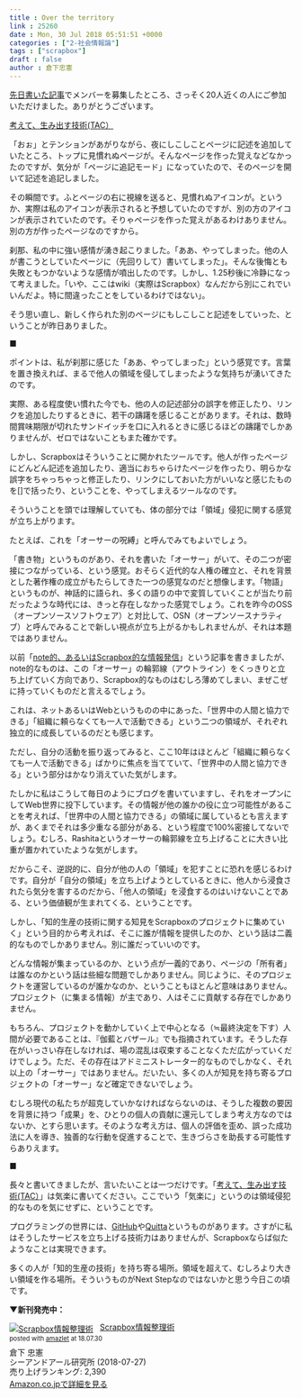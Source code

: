 ```yaml
---
title : Over the territory
link : 25260
date : Mon, 30 Jul 2018 05:51:51 +0000
categories : ["2-社会情報論"]
tags : ["scrapbox"]
draft : false
author : 倉下忠憲
---
```


<a href="https://rashita.net/blog/?p=25250">先日書いた記事</a>でメンバーを募集したところ、さっそく20人近くの人にご参加いただけました。ありがとうございます。

<a href="https://scrapbox.io/thinkandcreateteck/">考えて、生み出す技術(TAC）</a>

「おぉ」とテンションがあがりながら、夜にしこしことページに記述を追加していたところ、トップに見慣れぬページが。そんなページを作った覚えなどなかったのですが、気分が「ページに追記モード」になっていたので、そのページを開いて記述を追記しました。

その瞬間です。ふとページの右に視線を送ると、見慣れぬアイコンが。というか、実際は私のアイコンが表示されると予想していたのですが、別の方のアイコンが表示されていたのです。そりゃページを作った覚えがあるわけありません。別の方が作ったページなのですから。

刹那、私の中に強い感情が湧き起こりました。「ああ、やってしまった。他の人が書こうとしていたページに（先回りして）書いてしまった」。そんな後悔とも失敗ともつかないような感情が噴出したのです。しかし、1.25秒後に冷静になって考えました。「いや、ここはwiki（実際はScrapbox）なんだから別にこれでいいんだよ。特に間違ったことをしているわけではない」。

そう思い直し、新しく作られた別のページにもしこしこと記述をしていった、ということが昨日ありました。

■

ポイントは、私が刹那に感じた「ああ、やってしまった」という感覚です。言葉を置き換えれば、まるで他人の領域を侵してしまったような気持ちが湧いてきたのです。

実際、ある程度使い慣れた今でも、他の人の記述部分の誤字を修正したり、リンクを追加したりするときに、若干の躊躇を感じることがあります。それは、数時間賞味期限が切れたサンドイッチを口に入れるときに感じるほどの躊躇でしかありませんが、ゼロではないこともまた確かです。

しかし、Scrapboxはそういうことに開かれたツールです。他人が作ったページにどんどん記述を追加したり、適当におちゃらけたページを作ったり、明らかな誤字をちゃっちゃっと修正したり、リンクにしておいた方がいいなと感じたものを[]で括ったり、ということを、やってしまえるツールなのです。

そういうことを頭では理解していても、体の部分では「領域」侵犯に関する感覚が立ち上がります。

たとえば、これを「オーサーの呪縛」と呼んでみてもよいでしょう。

「書き物」というものがあり、それを書いた「オーサー」がいて、その二つが密接につながっている、という感覚。おそらく近代的な人権の確立と、それを背景とした著作権の成立がもたらしてきた一つの感覚なのだと想像します。「物語」というものが、神話的に語られ、多くの語りの中で変質していくことが当たり前だったような時代には、きっと存在しなかった感覚でしょう。これを昨今のOSS（オープンソースソフトウェア）と対比して、OSN（オープンソースナラティブ）と呼んでみることで新しい視点が立ち上がるかもしれませんが、それは本題ではありません。

以前「<a href="https://rashita.net/blog/?p=25200">note的、あるいはScrapbox的な情報発信</a>」という記事を書きましたが、note的なものは、この「オーサー」の輪郭線（アウトライン）をくっきりと立ち上げていく方向であり、Scrapbox的なものはむしろ薄めてしまい、まぜこぜに持っていくものだと言えるでしょう。

これは、ネットあるいはWebというものの中にあった、「世界中の人間と協力できる」「組織に頼らなくても一人で活動できる」という二つの領域が、それぞれ独立的に成長しているのだとも感じます。

ただし、自分の活動を振り返ってみると、ここ10年はほとんど「組織に頼らなくても一人で活動できる」ばかりに焦点を当てていて、「世界中の人間と協力できる」という部分はかなり消えていた気がします。

たしかに私はこうして毎日のようにブログを書いていますし、それをオープンにしてWeb世界に投下しています。その情報が他の誰かの役に立つ可能性があることを考えれば、「世界中の人間と協力できる」の領域に属しているとも言えますが、あくまでそれは多少重なる部分がある、という程度で100%密接してないでしょう。むしろ、Rashitaというオーサーの輪郭線を立ち上げることに大きい比重が置かれていたような気がします。

だからこそ、逆説的に、自分が他の人の「領域」を犯すことに恐れを感じるわけです。自分が「自分の領域」を立ち上げようとしているときに、他人から浸食されたら気分を害するのだから、「他人の領域」を浸食するのはいけないことである、という価値観が生まれてくる、ということです。

しかし、「知的生産の技術に関する知見をScrapboxのプロジェクトに集めていく」という目的から考えれば、そこに誰が情報を提供したのか、という話は二義的なものでしかありません。別に誰だっていいのです。

どんな情報が集まっているのか、という点が一義的であり、ページの「所有者」は誰なのかという話は些細な問題でしかありません。同じように、そのプロジェクトを運営しているのが誰かなのか、ということもほとんど意味はありません。プロジェクト（に集まる情報）が主であり、人はそこに貢献する存在でしかありません。

もちろん、プロジェクトを動かしていく上で中心となる（≒最終決定を下す）人間が必要であることは、『伽藍とバザール』でも指摘されています。そうした存在がいっさい存在しなければ、場の混乱は収束することなくただ広がっていくだけでしょう。ただ、その存在はアドミニストレーター的なものでしかなく、それ以上の「オーサー」ではありません。だいたい、多くの人が知見を持ち寄るプロジェクトの「オーサー」など確定できないでしょう。

むしろ現代の私たちが超克していかなければならないのは、そうした複数の要因を背景に持つ「成果」を、ひとりの個人の貢献に還元してしまう考え方なのではないか、とすら思います。そのような考え方は、個人の評価を歪め、誤った成功法に人を導き、独善的な行動を促進することで、生きづらさを助長する可能性すらありえます。

■

長々と書いてきましたが、言いたいことは一つだけです。「<a href="https://scrapbox.io/thinkandcreateteck/">考えて、生み出す技術(TAC）</a>」は気楽に書いてください。ここでいう「気楽に」というのは領域侵犯的なものを気にせずに、ということです。

プログラミングの世界には、<a href="https://github.com/">GitHub</a>や<a href="https://qiita.com/">Quitta</a>というものがあります。さすがに私はそうしたサービスを立ち上げる技術力はありませんが、Scrapboxならば似たようなことは実現できます。

多くの人が「知的生産の技術」を持ち寄る場所。領域を超えて、むしろより大きい領域を作る場所。そういうものがNext Stepなのではないかと思う今日この頃です。

<strong>▼新刊発売中：</strong>

<div class="amazlet-box" style="margin-bottom:0px;"><div class="amazlet-image" style="float:left;margin:0px 12px 1px 0px;"><a href="http://www.amazon.co.jp/exec/obidos/ASIN/4863542526/rashita1000-22/ref=nosim/" name="amazletlink" target="_blank"><img src="https://images-fe.ssl-images-amazon.com/images/I/51L7tTg9PML._SL160_.jpg" alt="Scrapbox情報整理術" style="border: none;" /></a></div><div class="amazlet-info" style="line-height:120%; margin-bottom: 10px"><div class="amazlet-name" style="margin-bottom:10px;line-height:120%"><a href="http://www.amazon.co.jp/exec/obidos/ASIN/4863542526/rashita1000-22/ref=nosim/" name="amazletlink" target="_blank">Scrapbox情報整理術</a><div class="amazlet-powered-date" style="font-size:80%;margin-top:5px;line-height:120%">posted with <a href="http://www.amazlet.com/" title="amazlet" target="_blank">amazlet</a> at 18.07.30</div></div><div class="amazlet-detail">倉下 忠憲 <br />シーアンドアール研究所 (2018-07-27)<br />売り上げランキング: 2,390<br /></div><div class="amazlet-sub-info" style="float: left;"><div class="amazlet-link" style="margin-top: 5px"><a href="http://www.amazon.co.jp/exec/obidos/ASIN/4863542526/rashita1000-22/ref=nosim/" name="amazletlink" target="_blank">Amazon.co.jpで詳細を見る</a></div></div></div><div class="amazlet-footer" style="clear: left"></div></div>

